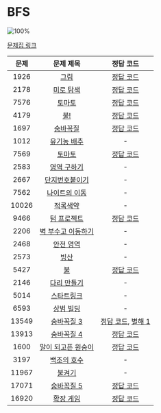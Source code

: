 # BFS

![100%](https://progress-bar.dev/13/?scale=26&title=progress&width=500&color=babaca&suffix=/26)

[문제집 링크](https://www.acmicpc.net/workbook/view/7313)

| 문제 | 문제 제목 | 정답 코드 |
| :--: | :--: | :--: |
| 1926 | [그림](https://www.acmicpc.net/problem/1926) | [정답 코드](../0x09/solutions/1926.cpp) |
| 2178 | [미로 탐색](https://www.acmicpc.net/problem/2178) | [정답 코드](../0x09/solutions/2178.cpp) |
| 7576 | [토마토](https://www.acmicpc.net/problem/7576) | [정답 코드](../0x09/solutions/7576.cpp) |
| 4179 | [불!](https://www.acmicpc.net/problem/4179) | [정답 코드](../0x09/solutions/4179.cpp) |
| 1697 | [숨바꼭질](https://www.acmicpc.net/problem/1697) | [정답 코드](../0x09/solutions/1697.cpp) |
| 1012 | [유기농 배추](https://www.acmicpc.net/problem/1012) | - |
| 7569 | [토마토](https://www.acmicpc.net/problem/7569) | [정답 코드](../0x09/solutions/7569.cpp) |
| 2583 | [영역 구하기](https://www.acmicpc.net/problem/2583) | - |
| 2667 | [단지번호붙이기](https://www.acmicpc.net/problem/2667) | - |
| 7562 | [나이트의 이동](https://www.acmicpc.net/problem/7562) | - |
| 10026 | [적록색약](https://www.acmicpc.net/problem/10026) | - |
| 9466 | [텀 프로젝트](https://www.acmicpc.net/problem/9466) | [정답 코드](../0x09/solutions/9466.cpp) |
| 2206 | [벽 부수고 이동하기](https://www.acmicpc.net/problem/2206) | - |
| 2468 | [안전 영역](https://www.acmicpc.net/problem/2468) | - |
| 2573 | [빙산](https://www.acmicpc.net/problem/2573) | - |
| 5427 | [불](https://www.acmicpc.net/problem/5427) | [정답 코드](../0x09/solutions/5427.cpp) |
| 2146 | [다리 만들기](https://www.acmicpc.net/problem/2146) | - |
| 5014 | [스타트링크](https://www.acmicpc.net/problem/5014) | - |
| 6593 | [상범 빌딩](https://www.acmicpc.net/problem/6593) | - |
| 13549 | [숨바꼭질 3](https://www.acmicpc.net/problem/13549) | [정답 코드](../0x09/solutions/13549.cpp), [별해 1](../0x09/solutions/13549_1.cpp) |
| 13913 | [숨바꼭질 4](https://www.acmicpc.net/problem/13913) | [정답 코드](../0x09/solutions/13913.cpp) |
| 1600 | [말이 되고픈 원숭이](https://www.acmicpc.net/problem/1600) | [정답 코드](../0x09/solutions/1600.cpp) |
| 3197 | [백조의 호수](https://www.acmicpc.net/problem/3197) | - |
| 11967 | [불켜기](https://www.acmicpc.net/problem/11967) | - |
| 17071 | [숨바꼭질 5](https://www.acmicpc.net/problem/17071) | [정답 코드](../0x09/solutions/17071.cpp) |
| 16920 | [확장 게임](https://www.acmicpc.net/problem/16920) | [정답 코드](../0x09/solutions/16920.cpp) |
